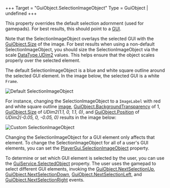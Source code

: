 +++
Target = "GuiObject.SelectionImageObject"
Type = GuiObject | undefined
+++

This property overrides the default selection adornment (used for gamepads). For best results, this should point to a [GUI](https://developer.roblox.com/api-reference/class/GuiObject).Note that the SelectionImageObject overlays the selected GUI with the [GuiObject.Size](https://developer.roblox.com/api-reference/property/GuiObject/Size) of the image. For best results when using a non-default SelectionImageObject, you should size the SelectionImageObject via the scale [DataType.UDim2](https://developer.roblox.com/search#stq=UDim2) values. This helps ensure that the object scales properly over the selected element.The default SelectionImageObject is a blue and white square outline around the selected GUI element. In the image below, the selected GUI is a white `Frame`.![Default SelectionImageObject][1]For instance, changing the SelectionImageObject to a `ImageLabel` with red and white square outline [image][2], [GuiObject.BackgroundTransparency](https://developer.roblox.com/api-reference/property/GuiObject/BackgroundTransparency) of 1,  [GuiObject.Size](https://developer.roblox.com/api-reference/property/GuiObject/Size) of *UDim2(1.1, 0, 1.1, 0)*, and [GuiObject.Position](https://developer.roblox.com/api-reference/property/GuiObject/Position) of *UDim2(-0.05, 0, -0.05, 0)* results in the image below:![Custom SelectionImageObject][3]Changing the SelectionImageObject for a GUI element only affects that element. To change the SelectionImageObject for all of a user's GUI elements, you can set the [PlayerGui.SelectionImageObject](https://developer.roblox.com/api-reference/property/PlayerGui/SelectionImageObject) property.To determine or set which GUI element is selected by the user, you can use the [GuiService.SelectedObject](https://developer.roblox.com/api-reference/property/GuiService/SelectedObject) property. The user uses the gamepad to select different GUI elements, invoking the [GuiObject.NextSelectionUp](https://developer.roblox.com/api-reference/property/GuiObject/NextSelectionUp), [GuiObject.NextSelectionDown](https://developer.roblox.com/api-reference/property/GuiObject/NextSelectionDown), [GuiObject.NextSelectionLeft](https://developer.roblox.com/api-reference/property/GuiObject/NextSelectionLeft), and [GuiObject.NextSelectionRight](https://developer.roblox.com/api-reference/property/GuiObject/NextSelectionRight) events.[1]: https://developer.roblox.com/assets/5b9b1d450b3d1789514ebdd7/Screen_Shot_2018-09-13_at_9.57.14_PM.png[2]: https://www.roblox.com/library/2347505468/SelectionImage-Red[3]: https://developer.roblox.com/assets/5b9b17dd1a346e537cf02152/Screen_Shot_2018-09-13_at_9.53.54_PM.png